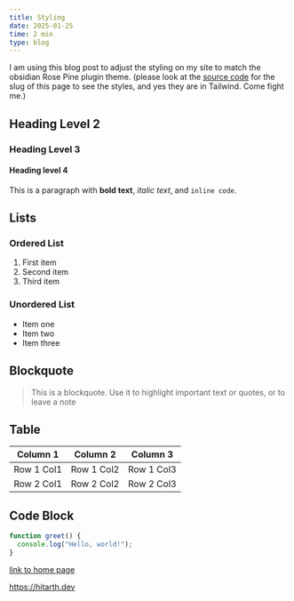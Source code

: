 ```yaml
---
title: Styling
date: 2025-01-25
time: 2 min
type: blog
---
```

I am using this blog post to adjust the styling on my site to match the obsidian Rose Pine plugin theme. (please look at the [source code](https://github.com/brohudev/v2/blob/main/src/pages/writing/%5Bpost%5D.astro) for the slug of this page to see the styles, and yes they are in Tailwind. Come fight me.)
## Heading Level 2
### Heading Level 3
#### Heading level 4

This is a paragraph with **bold text**, *italic text*, and `inline code`.

## Lists

### Ordered List
1. First item
2. Second item
3. Third item

### Unordered List
- Item one
- Item two
- Item three

## Blockquote

> This is a blockquote. Use it to highlight important text or quotes, or to leave a note

## Table

| Column 1   | Column 2   | Column 3   |
| ---------- | ---------- | ---------- |
| Row 1 Col1 | Row 1 Col2 | Row 1 Col3 |
| Row 2 Col1 | Row 2 Col2 | Row 2 Col3 |


## Code Block

```javascript
function greet() {
  console.log("Hello, world!");
}
```

[link to home page](https://hitarth.dev)

<https://hitarth.dev>
